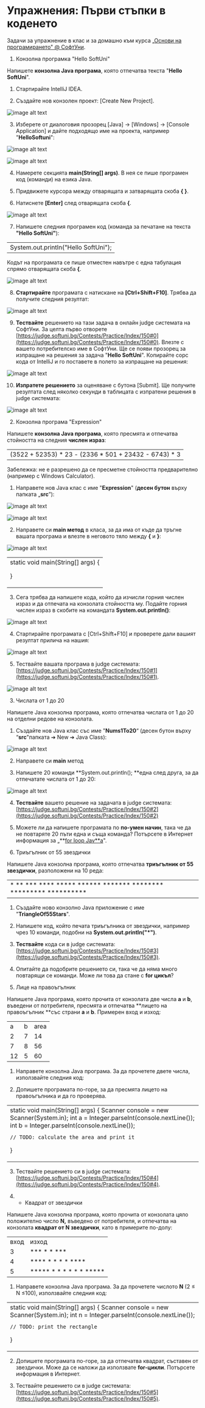 ﻿# Упражнения: Първи стъпки в коденето

Задачи за упражнение в клас и за домашно към курса [„Основи на програмирането" @ СофтУни](https://softuni.bg/courses/programming-basics).

1. Конзолна програмка "Hello SoftUni"

Напишете **конзолна Java програма**, която отпечатва текста "**Hello SoftUni**".

1. Стартирайте IntelliJ IDEA.

2. Създайте нов конзолен проект: [Create New Project].

![image alt text](image_0.png)

3. Изберете от диалоговия прозорец [Java] → [Windows] → [Console Application] и дайте подходящо име на проекта, например "**HelloSoftuni**":

![image alt text](image_1.png)

![image alt text](image_2.png)

4. Намерете секцията **main(String[] args)**. В нея се пише програмен код (команди) на езика Java.

5. Придвижете курсора между отварящата и затварящата скоба **{ }**.

6. Натиснете **[Enter]** след отварящата скоба **{**.

![image alt text](image_3.png)

7. Напишете следния програмен код (команда за печатане на текста **"Hello SoftUni"**):

<table>
  <tr>
    <td>System.out.println("Hello SoftUni");</td>
  </tr>
</table>


Кодът на програмата се пише отместен навътре с една табулация спрямо отварящата скоба **{**.

![image alt text](image_4.png)

8. **Стартирайте** програмата с натискане на **[Ctrl+Shift+F10]**. Трябва да получите следния резултат:

![image alt text](image_5.png)

9. **Тествайте** решението на тази задача в онлайн judge системата на СофтУни. За целта първо отворете [https://judge.softuni.bg/Contests/Practice/Index/150#0](https://judge.softuni.bg/Contests/Practice/Index/150#0). Влезте с вашето потребителско име в СофтУни. Ще се появи прозорец за изпращане на решения за задача "**Hello SoftUni**". Копирайте сорс кода от IntelliJ и го поставете в полето за изпращане на решения:

![image alt text](image_6.png)

10. **Изпратете решението** за оценяване с бутона [Submit]. Ще получите резултата след няколко секунди в таблицата с изпратени решения в judge системата:

![image alt text](image_7.png)

2. Конзолна програма "Expression"

Напишете **конзолна Java програма**, която пресмята и отпечатва стойността на следния **числен израз**:

<table>
  <tr>
    <td>(3522 + 52353) * 23 - (2336 * 501 + 23432 - 6743) * 3</td>
  </tr>
</table>


Забележка: не е разрешено да се пресметне стойността предварително (например с Windows Calculator).

1. Направете нов Java клас с име "**Expression**" (**десен бутон** върху папката „**src**”):

![image alt text](image_8.png)

![image alt text](image_9.png)

2. Направете си **main метод** в класа, за да има от къде да тръгне вашата програма  и влезте в неговото тяло между **{** и **}**:

![image alt text](image_10.png)

<table>
  <tr>
    <td>static void main(String[] args) {

}</td>
  </tr>
</table>


3. Сега трябва да напишете кода, който да изчисли горния числен израз и да отпечата на конзолата стойността му. Подайте горния числен израз в скобите на командата **System.out.println()**:

![image alt text](image_11.png)

4. Стартирайте програмата с [Ctrl+Shift+F10] и проверете дали вашият резултат прилича на нашия:

![image alt text](image_12.png)

5. Тествайте вашата програма в judge системата: [https://judge.softuni.bg/Contests/Practice/Index/150#1](https://judge.softuni.bg/Contests/Practice/Index/150#1).

![image alt text](image_13.png)

3. Числата от 1 до 20

Напишете Java конзолна програма, която отпечатва числата от 1 до 20 на отделни редове на конзолата.

1. Създайте нов Java клас със име "**Nums1To20**“ (десен бутон върху “**src**"папката ➔ New ➔ Java Class):

![image alt text](image_14.png)

2. Направете си **main** метод 

3. Напишете 20 команди **System.out.println(); **една след друга, за да отпечатате числата от 1 до 20:

![image alt text](image_15.png)

4. **Тествайте** вашето решение на задачата в judge системата: [https://judge.softuni.bg/Contests/Practice/Index/150#2](https://judge.softuni.bg/Contests/Practice/Index/150#2)

5. Можете ли да напишете програмата по **по-умен начин**, така че да не повтаряте 20 пъти една и съща команда? Потърсете в Интернет информация за „**[for loop Jav**a](https://www.google.com/search?q=for+loop+java)".

4. Триъгълник от 55 звездички

Напишете Java конзолна програма, която отпечатва **триъгълник от 55 звездички**, разположени на 10 реда:

<table>
  <tr>
    <td>*
**
***
****
*****
******
*******
********
*********
**********</td>
  </tr>
</table>


1. Създайте ново конзолно Java приложение с име "**TriangleOf55Stars**".

2. Напишете код, който печата триъгълника от звездички, например чрез 10 команди, подобни на **System.out.println("*")**.

3. **Тествайте** кода си в judge системата: [https://judge.softuni.bg/Contests/Practice/Index/150#3](https://judge.softuni.bg/Contests/Practice/Index/150#3).

4. Опитайте да подобрите решението си, така че да няма много повтарящи се команди. Може ли това да стане с **for цикъл**?

5. Лице на правоъгълник

Напишете Java програма, която прочита от конзолата две числа **a** и **b**, въведени от потребителя, пресмята и отпечатва **лицето на правоъгълник **със страни **a** и **b**. Примерен вход и изход:

<table>
  <tr>
    <td>a</td>
    <td>b</td>
    <td>area</td>
  </tr>
  <tr>
    <td>2</td>
    <td>7</td>
    <td>14</td>
  </tr>
  <tr>
    <td>7</td>
    <td>8</td>
    <td>56</td>
  </tr>
  <tr>
    <td>12</td>
    <td>5</td>
    <td>60</td>
  </tr>
</table>


1. Направете конзолна Java програма. За да прочетете двете числа, използвайте следния код:

2. Допишете програмата по-горе, за да пресмята лицето на правоъгълника и да го проверява.

<table>
  <tr>
    <td>static void main(String[] args)
{
    Scanner console = new Scanner(System.in);
    int a = Integer.parseInt(console.nextLine());
    int b = Integer.parseInt(console.nextLine());
            
    // TODO: calculate the area and print it
}</td>
  </tr>
</table>


3. Тествайте решението си в judge системата: [https://judge.softuni.bg/Contests/Practice/Index/150#4](https://judge.softuni.bg/Contests/Practice/Index/150#4).

6. * Квадрат от звездички

Напишете Java конзолна програма, която прочита от конзолата цяло положително число **N,** въведено от потребителя, и отпечатва на конзолата **квадрат от N звездички**, като в примерите по-долу:

<table>
  <tr>
    <td>вход</td>
    <td>изход</td>
  </tr>
  <tr>
    <td>3</td>
    <td>***
* *
***</td>
  </tr>
  <tr>
    <td>4</td>
    <td>****
*  *
*  *
****</td>
  </tr>
  <tr>
    <td>5</td>
    <td>*****
*   *
*   *
*   *
*****</td>
  </tr>
</table>


1. Направете конзолна Java програма. За да прочетете числото **N** (2 ≤ N ≤100), използвайте следния код:

<table>
  <tr>
    <td>static void main(String[] args) {
    Scanner console = new Scanner(System.in);
    int n = Integer.parseInt(console.nextLine());
            
    // TODO: print the rectangle
}</td>
  </tr>
</table>


2. Допишете програмата по-горе, за да отпечатва квадрат, съставен от звездички. Може да се наложи да използвате **for-цикли**. Потърсете информация в Интернет.

3. Тествайте решението си в judge системата: [https://judge.softuni.bg/Contests/Practice/Index/150#5](https://judge.softuni.bg/Contests/Practice/Index/150#5).